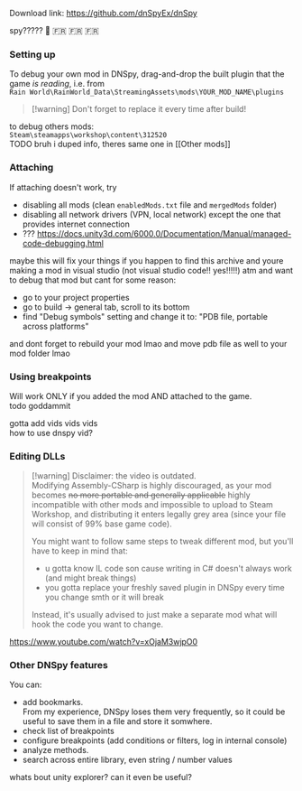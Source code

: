 Download link:
https://github.com/dnSpyEx/dnSpy

spy????? 🥖 🇫🇷 🇫🇷 🇫🇷   
### Setting up  
To debug your own mod in DNSpy, drag-and-drop the built plugin that the game *is reading*, i.e. from  
`Rain World\RainWorld_Data\StreamingAssets\mods\YOUR_MOD_NAME\plugins`

> [!warning] Don't forget to replace it every time after build!

to debug others mods:   
`Steam\steamapps\workshop\content\312520`  
TODO bruh i duped info, theres same one in [[Other mods]]
### Attaching  
If attaching doesn't work, try  
- disabling all mods (clean `enabledMods.txt` file and `mergedMods` folder)  
- disabling all network drivers (VPN, local network) except the one that provides internet connection  
- ??? https://docs.unity3d.com/6000.0/Documentation/Manual/managed-code-debugging.html

maybe this will fix your things if you happen to find this archive and youre making a mod in visual studio (not visual studio code!! yes!!!!!) atm and want to debug that mod but cant for some reason:
- go to your project properties
- go to build -> general tab, scroll to its bottom
- find "Debug symbols" setting and change it to:
"PDB file, portable across platforms"

and dont forget to rebuild your mod lmao
and move pdb file as well to your mod folder lmao

### Using breakpoints  
Will work ONLY if you added the mod AND attached to the game.  
todo goddammit

gotta add vids vids vids  
how to use dnspy vid?

### Editing DLLs  
> [!warning] Disclaimer: the video is outdated.  
> Modifying Assembly-CSharp is highly discouraged, as your mod becomes ~~no more portable and generally applicable~~ highly incompatible with other mods and impossible to upload to Steam Workshop, and distributing it enters legally grey area (since your file will consist of 99% base game code).  
>   
> You might want to follow same steps to tweak different mod, but you'll have to keep in mind that:  
> - u gotta know IL code son cause writing in C# doesn't always work (and might break things)  
> - you gotta replace your freshly saved plugin in DNSpy every time you change smth or it will break  
>   
> Instead, it's usually advised to just make a separate mod what will hook the code you want to change.

  
https://www.youtube.com/watch?v=xOjaM3wjpO0  
### Other DNSpy features  
You can:  
- add bookmarks.  
	From my experience, DNSpy loses them very frequently, so it could be useful to save them in a file and store it somwhere.  
- check list of breakpoints  
- configure breakpoints (add conditions or filters, log in internal console)  
- analyze methods.  
- search across entire library, even string / number values

whats bout unity explorer? can it even be useful?